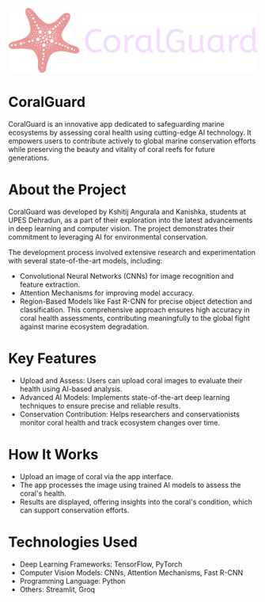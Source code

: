 ![Project Diagram](logo.png "Diagram of the Project")

# **CoralGuard**

CoralGuard is an innovative app dedicated to safeguarding marine ecosystems by assessing coral health using cutting-edge AI technology. It empowers users to contribute actively to global marine 
conservation efforts while preserving the beauty and vitality of coral reefs for future generations.

# **About the Project**
CoralGuard was developed by Kshitij Angurala and Kanishka, students at UPES Dehradun, as a part of their exploration into the latest advancements in deep learning and computer vision. 
The project demonstrates their commitment to leveraging AI for environmental conservation.

The development process involved extensive research and experimentation with several state-of-the-art models, including:

- Convolutional Neural Networks (CNNs) for image recognition and feature extraction.
- Attention Mechanisms for improving model accuracy.
- Region-Based Models like Fast R-CNN for precise object detection and classification.
This comprehensive approach ensures high accuracy in coral health assessments, contributing meaningfully to the global fight against marine ecosystem degradation.

# **Key Features**
- Upload and Assess: Users can upload coral images to evaluate their health using AI-based analysis.
- Advanced AI Models: Implements state-of-the-art deep learning techniques to ensure precise and reliable results.
- Conservation Contribution: Helps researchers and conservationists monitor coral health and track ecosystem changes over time.

# **How It Works**
- Upload an image of coral via the app interface.
- The app processes the image using trained AI models to assess the coral's health.
- Results are displayed, offering insights into the coral's condition, which can support conservation efforts.

# **Technologies Used**
- Deep Learning Frameworks: TensorFlow, PyTorch
- Computer Vision Models: CNNs, Attention Mechanisms, Fast R-CNN
- Programming Language: Python
- Others: Streamlit, Groq
